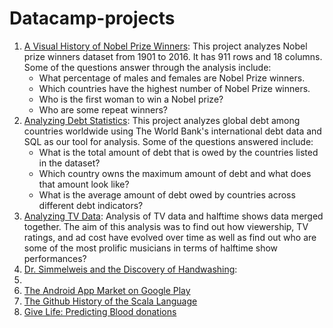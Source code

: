 # Datacamp-projects

1. [A Visual History of Nobel Prize Winners](https://github.com/SandyCOG/Datacamp-projects/tree/main/A%20Visual%20History%20of%20Nobel%20Prize%20Winners):
    This project analyzes Nobel prize winners dataset from 1901 to 2016. It has 911 rows and 18 columns. Some of the questions answer through the analysis include:
    - What percentage of males and females are Nobel Prize winners. 
    - Which countries have the highest number of Nobel Prize winners.
    - Who is the first woman to win a Nobel prize?
    - Who are some repeat winners?
2. [Analyzing Debt Statistics](https://github.com/SandyCOG/Datacamp-projects/tree/main/Analyzing%20Debt%20Statistics%20using%20SQL): This project analyzes global debt among countries worldwide using The World Bank's international debt data and SQL as our tool for analysis. Some of the questions answered include:
   - What is the total amount of debt that is owed by the countries listed in the dataset?
   - Which country owns the maximum amount of debt and what does that amount look like?
   - What is the average amount of debt owed by countries across different debt indicators?
4. [Analyzing TV Data](https://github.com/SandyCOG/Datacamp-projects/tree/main/Analyzing%20TV%20Data): Analysis of TV data and halftime shows data merged together. The aim of this analysis was to find out how viewership, TV ratings, and ad cost have evolved over time as well as find out who are some of the most prolific musicians in terms of halftime show performances?
5. [Dr. Simmelweis and the Discovery of Handwashing](https://github.com/SandyCOG/Datacamp-projects/tree/main/Dr.%20Semmelweis%20and%20the%20Discovery%20of%20Handwashing):
6. 
7. [The Android App Market on Google Play](https://github.com/SandyCOG/Datacamp-projects/tree/main/The%20Android%20App%20Market%20on%20Google%20Play)
8. [The Github History of the Scala Language](https://github.com/SandyCOG/Datacamp-projects/tree/main/The%20GitHub%20History%20of%20the%20Scala%20Language)
9. [Give Life: Predicting Blood donations](https://github.com/SandyCOG/Datacamp-projects/tree/main/Give%20Life:%20Predict%20blood%20donations)
